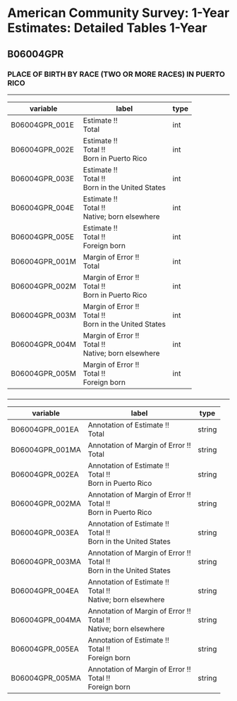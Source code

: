 # American Community Survey: 1-Year Estimates: Detailed Tables 1-Year

## B06004GPR

### PLACE OF BIRTH BY RACE (TWO OR MORE RACES) IN PUERTO RICO

___

| variable | label | type |
| ----- | ----- | ----- |
| B06004GPR_001E | Estimate !!<br>Total | int |
| B06004GPR_002E | Estimate !!<br>Total !!<br>Born in Puerto Rico | int |
| B06004GPR_003E | Estimate !!<br>Total !!<br>Born in the United States | int |
| B06004GPR_004E | Estimate !!<br>Total !!<br>Native; born elsewhere | int |
| B06004GPR_005E | Estimate !!<br>Total !!<br>Foreign born | int |
| B06004GPR_001M | Margin of Error !!<br>Total | int |
| B06004GPR_002M | Margin of Error !!<br>Total !!<br>Born in Puerto Rico | int |
| B06004GPR_003M | Margin of Error !!<br>Total !!<br>Born in the United States | int |
| B06004GPR_004M | Margin of Error !!<br>Total !!<br>Native; born elsewhere | int |
| B06004GPR_005M | Margin of Error !!<br>Total !!<br>Foreign born | int |
### 

___

| variable | label | type |
| ----- | ----- | ----- |
| B06004GPR_001EA | Annotation of Estimate !!<br>Total | string |
| B06004GPR_001MA | Annotation of Margin of Error !!<br>Total | string |
| B06004GPR_002EA | Annotation of Estimate !!<br>Total !!<br>Born in Puerto Rico | string |
| B06004GPR_002MA | Annotation of Margin of Error !!<br>Total !!<br>Born in Puerto Rico | string |
| B06004GPR_003EA | Annotation of Estimate !!<br>Total !!<br>Born in the United States | string |
| B06004GPR_003MA | Annotation of Margin of Error !!<br>Total !!<br>Born in the United States | string |
| B06004GPR_004EA | Annotation of Estimate !!<br>Total !!<br>Native; born elsewhere | string |
| B06004GPR_004MA | Annotation of Margin of Error !!<br>Total !!<br>Native; born elsewhere | string |
| B06004GPR_005EA | Annotation of Estimate !!<br>Total !!<br>Foreign born | string |
| B06004GPR_005MA | Annotation of Margin of Error !!<br>Total !!<br>Foreign born | string |

